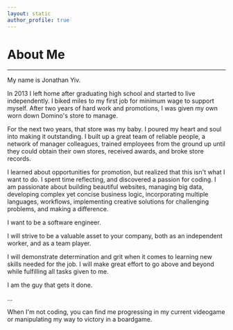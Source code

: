 ```yaml
---
layout: static
author_profile: true
---
```


# About Me

___

My name is Jonathan Yiv.

In 2013 I left home after graduating high school and started to live independently.
I biked miles to my first job for minimum wage to support myself.
After two years of hard work and promotions, I was given my own worn down Domino's store to manage.

For the next two years, that store was my baby. I poured my heart and soul into making it outstanding. I built up a great team of reliable people, a network of manager colleagues, trained employees from the ground up until they could obtain their own stores, received awards, and broke store records.

I learned about opportunities for promotion, but realized that this isn't what I want to do. I spent time reflecting, and discovered a passion for coding.
I am passionate about building beautiful websites, managing big data, developing complex yet concise business logic, incorporating multiple languages, workflows, implementing creative solutions for challenging problems, and making a difference.

I want to be a software engineer.

I will strive to be a valuable asset to your company, both as an independent worker, and as a team player.

I will demonstrate determination and grit when it comes to learning new skills needed for the job. I will make great effort to go above and beyond while fulfilling all tasks given to me.

I am the guy that gets it done.

...

When I'm not coding, you can find me progressing in my current videogame or manipulating my way to victory in a boardgame.